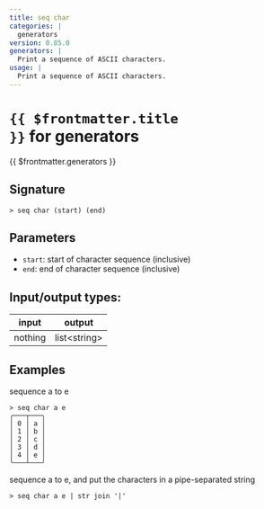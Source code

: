 ```yaml
---
title: seq char
categories: |
  generators
version: 0.85.0
generators: |
  Print a sequence of ASCII characters.
usage: |
  Print a sequence of ASCII characters.
---
```

<!-- This file is automatically generated. Please edit the command in https://github.com/nushell/nushell instead. -->

# <code>{{ $frontmatter.title }}</code> for generators

<div class='command-title'>{{ $frontmatter.generators }}</div>

## Signature

```> seq char (start) (end)```

## Parameters

 -  `start`: start of character sequence (inclusive)
 -  `end`: end of character sequence (inclusive)


## Input/output types:

| input   | output       |
| ------- | ------------ |
| nothing | list\<string\> |

## Examples

sequence a to e
```nu
> seq char a e
╭───┬───╮
│ 0 │ a │
│ 1 │ b │
│ 2 │ c │
│ 3 │ d │
│ 4 │ e │
╰───┴───╯

```

sequence a to e, and put the characters in a pipe-separated string
```nu
> seq char a e | str join '|'

```
